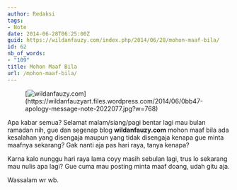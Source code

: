 ```yaml
---
author: Redaksi
tags:
- Note
date: 2014-06-28T06:25:00Z
guid: https://wildanfauzy.com/index.php/2014/06/28/mohon-maaf-bila/
id: 62
nb_of_words:
- "109"
title: Mohon Maaf Bila
url: /mohon-maaf-bila/
---
```


<figure class="wp-block-image size-large">[<img src="https://wildanfauzyart.files.wordpress.com/2014/06/0bb47-apology-message-note-2022077.jpg?w=768" alt="wildanfauzy.com" title="wildanfauzy.com" data-recalc-dims="1" />](https://wildanfauzyart.files.wordpress.com/2014/06/0bb47-apology-message-note-2022077.jpg?w=768)</figure> 

Apa kabar semua? Selamat malam/siang/pagi bentar lagi mau bulan ramadan nih, gue dan segenap blog **wildanfauzy.com**&nbsp;mohon maaf bila ada kesalahan yang disengaja maupun yang tidak disengaja kenapa gue minta maafnya sekarang? Gak nanti aja pas hari raya, tanya kenapa?

Karna kalo nunggu hari raya lama coyy masih sebulan lagi, trus lo sekarang mau nulis apa lagi? Gue cuma mau posting minta maaf doang, udah gitu aja.

Wassalam wr wb.